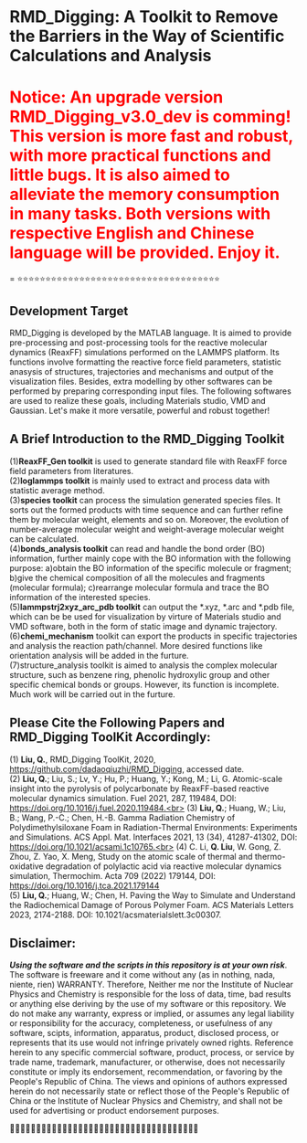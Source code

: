 # RMD_Digging: A Toolkit to Remove the Barriers in the Way of Scientific Calculations and Analysis  
# <span style="color: red"> Notice: An upgrade version RMD_Digging_v3.0_dev is comming! This version is more fast and robust, with more practical functions and little bugs. It is also aimed to alleviate the memory consumption in many tasks. Both versions with respective English and Chinese language will be provided. Enjoy it. </span>
=
:star::star::star::star::star::star::star::star::star::star::star::star::star::star::star::star::star::star::star::star::star::star::star::star::star::star::star::star::star::star::star::star::star::star::star::star:
## Development Target

RMD_Digging is developed by the MATLAB language. It is aimed to provide pre-processing and post-processing tools for the reactive molecular dynamics (ReaxFF) simulations performed on the LAMMPS platform. Its functions involve formatting the reactive force field parameters, statistic anasysis of structures, trajectories and mechanisms and output of the visualization files. Besides, extra modelling by other softwares can be performed by preparing corresponding input files. The following softwares are used to realize these goals, including Materials studio, VMD and Gaussian. Let's make it more versatile, powerful and robust together!

## A Brief Introduction to the RMD_Digging Toolkit

(1)**ReaxFF_Gen toolkit** is used to generate standard file with ReaxFF force field parameters from literatures.<br>
(2)**loglammps toolkit** is mainly used to extract and process data with statistic average method.<br>
(3)**species toolkit** can process the simulation generated species files. It sorts out the formed products with time sequence and can further refine them by molecular weight, elements and so on. Moreover, the evolution of number-average molecular weight and weight-average molecular weight can be calculated.<br>
(4)**bonds_analysis toolkit** can read and handle the bond order (BO) information, further mainly cope with the BO information with the following purpose: a)obtain the BO information of the specific molecule or fragment; b)give the chemical composition of all the molecules and fragments (molecular formula); c)rearrange molecular formula and trace the BO information of the interested species.<br>
(5)**lammpstrj2xyz_arc_pdb toolkit** can output the *.xyz, *.arc and *.pdb file, which can be be used for visualization by virture of Materials studio and VMD software, both in the form of static image and dynamic trajectory. <br>
(6)**chemi_mechanism** toolkit can export the products in specific trajectories and analysis the reaction path/channel. More desired functions like orientation analysis will be added in the furture.<br>
(7)structure_analysis toolkit is aimed to analysis the complex molecular structure, such as benzene ring, phenolic hydroxylic group and other specific chemical bonds or groups. However, its function is incomplete. Much work will be carried out in the furture.

## Please Cite the Following Papers and RMD_Digging ToolKit Accordingly:
(1) **Liu, Q.**, RMD_Digging ToolKit, 2020, https://github.com/dadaoqiuzhi/RMD_Digging, accessed date.<br>
(2) **Liu, Q.**; Liu, S.; Lv, Y.; Hu, P.; Huang, Y.; Kong, M.; Li, G. Atomic-scale insight into the pyrolysis of polycarbonate by ReaxFF-based reactive molecular dynamics simulation. Fuel 2021, 287, 119484, DOI: https://doi.org/10.1016/j.fuel.2020.119484.<br>
(3) **Liu, Q.**; Huang, W.; Liu, B.; Wang, P.-C.; Chen, H.-B. Gamma Radiation Chemistry of Polydimethylsiloxane Foam in Radiation-Thermal Environments: Experiments and Simulations. ACS Appl. Mat. Interfaces 2021, 13 (34), 41287-41302, DOI: https://doi.org/10.1021/acsami.1c10765.<br>
(4) C. Li, **Q. Liu**, W. Gong, Z. Zhou, Z. Yao, X. Meng, Study on the atomic scale of thermal and thermo-oxidative degradation of polylactic acid via reactive molecular dynamics simulation, Thermochim. Acta 709 (2022) 179144, DOI: https://doi.org/10.1016/j.tca.2021.179144<br>
(5) **Liu, Q.**; Huang, W.; Chen, H. Paving the Way to Simulate and Understand the Radiochemical Damage of Porous Polymer Foam. ACS Materials Letters 2023, 2174-2188. DOI: 10.1021/acsmaterialslett.3c00307.<br>

## Disclaimer:
***Using the software and the scripts in this repository is at your own risk***. The software is freeware and it come without any (as in nothing, nada, niente, rien) WARRANTY. Therefore, Neither me nor the Institute of Nuclear Physics and Chemistry is responsible for the loss of data, time, bad results or anything else deriving by the use of my software or this repository. We do not make any warranty, express or implied, or assumes any legal liability or responsibility for the accuracy, completeness, or usefulness of any software, scipts, information, apparatus, product, disclosed process, or represents that its use would not infringe privately owned rights. Reference herein to any specific commercial software, product, process, or service by trade name, trademark, manufacturer, or otherwise, does not necessarily constitute or imply its endorsement, recommendation, or favoring by the People's Republic of China. The views and opinions of authors expressed herein do not necessarily state or reflect those of the People's Republic of China or the Institute of Nuclear Physics and Chemistry, and shall not be used for advertising or product endorsement purposes.   

:rocket::rocket::rocket::rocket::rocket::rocket::rocket::rocket::rocket::rocket::rocket::rocket::rocket::rocket::rocket::rocket::rocket::rocket::rocket::rocket::rocket::rocket::rocket::rocket::rocket::rocket::rocket::rocket::rocket::rocket::rocket::rocket::rocket::rocket::rocket::rocket: